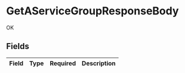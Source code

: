 # GetAServiceGroupResponseBody

OK


## Fields

| Field       | Type        | Required    | Description |
| ----------- | ----------- | ----------- | ----------- |